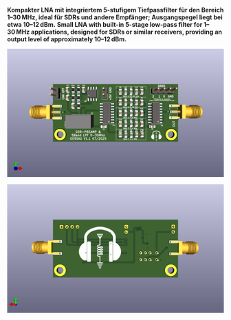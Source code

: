 **Kompakter LNA mit integriertem 5-stufigem Tiefpassfilter für den Bereich 1–30 MHz, ideal für SDRs und andere Empfänger; Ausgangspegel liegt bei etwa 10–12 dBm.**
**Small LNA with built-in 5-stage low-pass filter for 1–30 MHz applications, designed for SDRs or similar receivers, providing an output level of approximately 10–12 dBm.**

![SDR_PreAmp_Filter](SDR_PreAmp_Filter.png)

![SDR_PreAmp_Filter](SDR_PreAmp_Filter_back.png)


